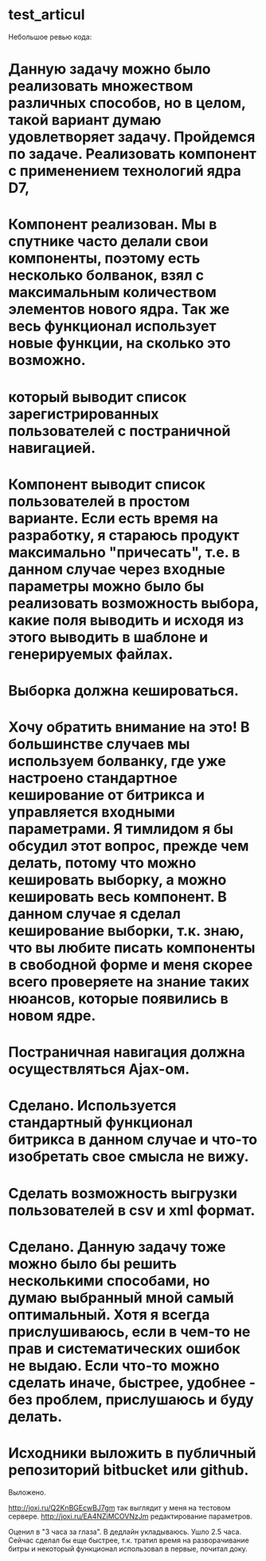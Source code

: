 # test_articul

Небольшое ревью кода:

Данную задачу можно было реализовать множеством различных способов, но в целом, такой вариант думаю удовлетворяет задачу. Пройдемся по задаче.
Реализовать компонент с применением технологий ядра D7, 
===
Компонент реализован. Мы в спутнике часто делали свои компоненты, поэтому есть несколько болванок, взял с максимальным количеством элементов нового ядра. Так же весь функционал использует новые функции, на сколько это возможно.
===

который выводит список зарегистрированных пользователей с постраничной навигацией.
===
Компонент выводит список пользователей в простом варианте. Если есть время на разработку, я стараюсь продукт максимально "причесать", т.е. в данном случае через входные параметры можно было бы реализовать возможность выбора, какие поля выводить и исходя из этого выводить в шаблоне и генерируемых файлах.
===

Выборка должна кешироваться.
===
Хочу обратить внимание на это! В большинстве случаев мы используем болванку, где уже настроено стандартное кеширование от битрикса и управляется входными параметрами. Я тимлидом я бы обсудил этот вопрос, прежде чем делать, потому что можно кешировать выборку, а можно кешировать весь компонент. В данном случае я сделал кеширование выборки, т.к. знаю, что вы любите писать компоненты в свободной форме и меня скорее всего проверяете на знание таких нюансов, которые появились в новом ядре.
===

Постраничная навигация должна осуществляться Ajax-ом. 
===
Сделано. Используется стандартный функционал битрикса в данном случае и что-то изобретать свое смысла не вижу.
===

Сделать возможность выгрузки пользователей в csv и xml формат.
===
Сделано. Данную задачу тоже можно было бы решить несколькими способами, но думаю выбранный мной самый оптимальный. Хотя я всегда прислушиваюсь, если в чем-то не прав и систематических ошибок не выдаю. Если что-то можно сделать иначе, быстрее, удобнее - без проблем, прислушаюсь и буду делать.
===

Исходники выложить в публичный репозиторий bitbucket или github.
===
Выложено.

http://joxi.ru/Q2KnBGEcwBJ7gm так выглядит у меня на тестовом сервере.
http://joxi.ru/EA4NZjMCOVNzJm редактирование параметров.

Оценил в "3 часа за глаза". В дедлайн укладываюсь. Ушло 2.5 часа. Сейчас сделал бы еще быстрее, т.к. тратил время на разворачивание битры и некоторый функционал использовал в первые, почитал доку.
